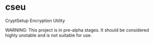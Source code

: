 cseu
====

CryptSetup Encryption Utility

WARNING: This project is in pre-alpha stages. It should be considered highly unstable and is not suitable for use.
